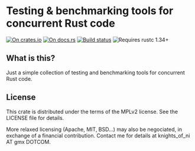 # Testing & benchmarking tools for concurrent Rust code

[![On crates.io](https://img.shields.io/crates/v/testbench.svg)](https://crates.io/crates/testbench)
[![On docs.rs](https://docs.rs/testbench/badge.svg)](https://docs.rs/testbench/)
[![Build status](https://travis-ci.org/HadrienG2/testbench.svg?branch=master)](https://travis-ci.org/HadrienG2/testbench)
![Requires rustc 1.34+](https://img.shields.io/badge/rustc-1.34+-red.svg)

## What is this?

Just a simple collection of testing and benchmarking tools for concurrent Rust code.


## License

This crate is distributed under the terms of the MPLv2 license. See the LICENSE
file for details.

More relaxed licensing (Apache, MIT, BSD...) may also be negociated, in
exchange of a financial contribution. Contact me for details at 
knights_of_ni AT gmx DOTCOM.
